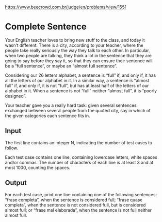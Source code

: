 https://www.beecrowd.com.br/judge/en/problems/view/1551

# Complete Sentence

Your English teacher loves to bring new stuff to the class, and today it
wasn't different. There is a city, according to your teacher, where the people
take really seriously the way they talk to each other. In particular, when two
people are talking, they think a lot in the sentence that they are going to
say before they say it, so that they can ensure their sentence will be a “full
sentence”, or maybe an “almost full sentence”.

Considering our 26 letters alphabet, a sentence is “full” if, and only if, it
has all the letters of our alphabet in it. In a similar way, a sentence is
“almost full” if, and only if, it is not “full”, but has at least half of the
letters of our alphabet in it. When a sentence is not “full” neither “almost
full”, it is “poorly designed”.

Your teacher gave you a really hard task: given several sentences exchanged
between several people from the quoted city, say in which of the given
categories each sentence fits in.

## Input

The first line contains an integer N, indicating the number of test cases to
follow.

Each test case contains one line, containing lowercase letters, white spaces
and/or commas. The number of characters of each line is at least 3 and at most
1000, counting the spaces.

## Output

For each test case, print one line containing one of the following sentences:
“frase completa”, when the sentence is considered full; “frase quase completa”,
when the sentence is not considered full, but is considered almost full; or
“frase mal elaborada”, when the sentence is not full neither almost full.
